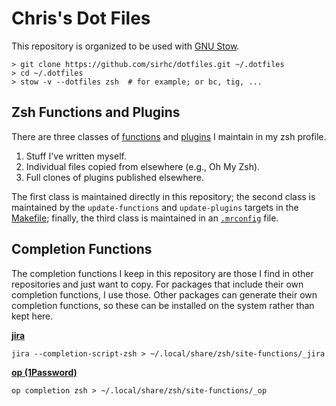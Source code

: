 # Chris's Dot Files

This repository is organized to be used with [GNU Stow](https://www.gnu.org/software/stow/).

```
> git clone https://github.com/sirhc/dotfiles.git ~/.dotfiles
> cd ~/.dotfiles
> stow -v --dotfiles zsh  # for example; or bc, tig, ...
```

## Zsh Functions and Plugins

There are three classes of [functions](zsh/dot-zshrc.d/functions) and
[plugins](zsh/dot-zshrc.d/plugins) I maintain in my zsh profile.

1. Stuff I've written myself.
2. Individual files copied from elsewhere (e.g., Oh My Zsh).
3. Full clones of plugins published elsewhere.

The first class is maintained directly in this repository; the second class is
maintained by the `update-functions` and `update-plugins` targets in the
[Makefile](Makefile); finally, the third class is maintained in an
[`.mrconfig`](zsh/dot-zshrc.d/plugins/.mrconfig) file.

## Completion Functions

The completion functions I keep in this repository are those I find in other
repositories and just want to copy. For packages that include their own
completion functions, I use those. Other packages can generate their own
completion functions, so these can be installed on the system rather than kept
here.

**[jira](https://github.com/go-jira/jira)**

```
jira --completion-script-zsh > ~/.local/share/zsh/site-functions/_jira
```

**[op (1Password)](https://developer.1password.com/docs/cli/reference/commands/completion)**

```
op completion zsh > ~/.local/share/zsh/site-functions/_op
```
